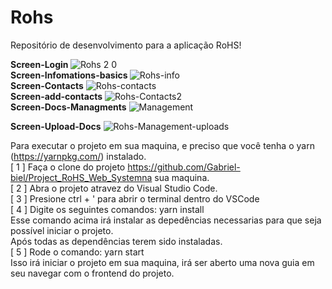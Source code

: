# Rohs
Repositório de desenvolvimento para a aplicação RoHS!

<strong> Screen-Login </strong>
![Rohs 2 0](https://user-images.githubusercontent.com/61027045/94240926-59c35f80-feea-11ea-8d71-4ade988ac8a1.png)
</br>
<strong> Screen-Infomations-basics </strong>
![Rohs-info](https://user-images.githubusercontent.com/61027045/94349241-19aeca80-0019-11eb-924c-49ca48d55b8b.png)
</br>
<strong>Screen-Contacts</strong>
![Rohs-contacts](https://user-images.githubusercontent.com/61027045/94349269-419e2e00-0019-11eb-8ded-1e670a5a6da5.png)
</br>
<strong>Screen-add-contacts</strong>
![Rohs-Contacts2](https://user-images.githubusercontent.com/61027045/94349280-5e3a6600-0019-11eb-8b35-eb34c3d23bc8.png)
</br>
<strong>Screen-Docs-Managments</strong>
![Management](https://user-images.githubusercontent.com/61027045/94349305-98a40300-0019-11eb-8876-ae31b4937970.png)
</br>


<strong>Screen-Upload-Docs</strong>
![Rohs-Management-uploads](https://user-images.githubusercontent.com/61027045/94349315-c0936680-0019-11eb-9312-8ba50fcb0c38.png)
</br>

Para executar o projeto em sua maquina, e preciso que você tenha o yarn (https://yarnpkg.com/) instalado.</br>
[ 1 ] Faça o clone do projeto https://github.com/Gabriel-biel/Project_RoHS_Web_Systemna sua maquina.</br>
[ 2 ] Abra o projeto atravez do Visual Studio Code.</br>
[ 3 ] Presione  ctrl + '  para abrir o terminal dentro do VSCode</br>
[ 4 ] Digite os seguintes comandos: yarn install</br>
Esse comando acima irá instalar as depedências necessarias para que seja possível iniciar o projeto.</br>
Após todas as dependências terem sido instaladas.</br>
[ 5 ] Rode o comando: yarn start</br>
Isso irá iniciar o projeto em sua maquina, irá ser aberto uma nova guia em seu navegar com o frontend do projeto.</br>

